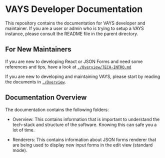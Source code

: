 

# VAYS Developer Documentation

This repository contains the documentation for VAYS developer and maintainer.
If you are a user or admin who is trying to setup a VAYS instance, please consult the README file
in the parent directory.

## For New Maintainers

If you are new to developing React or JSON Forms and need some references and tips, have a look at [`./Overview/TECH-INTRO.md`](/docs/Overview/TECH-INTRO.md)

If you are new to developing and maintaining VAYS, please start by reading the documents in [`./Overview`](/docs/Overview/README.md).



## Documentation Overview

The documentation contains the following folders:

- Overview: This contains information that is important to understand the tech-stack and structure of the software. Knowing this can safe you a lot of time.


- Renderers: This contains information about JSON forms renderer that are being used to display new input forms in the edit view (standard mode).



